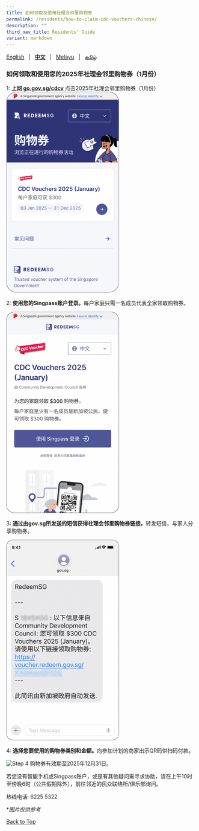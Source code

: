 ```yaml
---
title: 如何领取及使用社理会邻里购物券
permalink: /residents/how-to-claim-cdc-vouchers-chinese/
description: ""
third_nav_title: Residents' Guide
variant: markdown
---
```

<span id="cdcv_page_top"></span>
[English](/residents/how-to-claim-cdc-vouchers) &nbsp;&nbsp;|&nbsp;&nbsp; **[中文](/residents/how-to-claim-cdc-vouchers-chinese)**  &nbsp;&nbsp;|&nbsp;&nbsp; [Melayu](/residents/how-to-claim-cdc-vouchers-malay) &nbsp;&nbsp;|&nbsp;&nbsp; [தமிழ்](/residents/how-to-claim-cdc-vouchers-tamil)


<style>
	h1 {
	white-space:normal !important;
	hyphens: auto !important;
	overflow-x: auto !important;
	overflow-y: hidden !important;
}
	
a.bp-button {
	height: 6em !important;
	white-space:pre-line !important;
}
	
 .youtubecontainer {
    position: relative;
    width: 100%;
    height: 0;
    padding-bottom: 56.25%;
}
.youtubevideo {
    position: absolute;
    top: 0;
    left: 0;
    width: 100%;
    height: 100%;
}
</style>




### 如何领取和使用您的2025年社理会邻里购物券（1月份）
1:  <strong>上网 [go.gov.sg/cdcv](https://go.gov.sg/cdcv)</strong> 点击2025年社理会邻里购物券（1月份）
<img src="/images/CN_1.png" alt="Step 1" style="width:300px !important;">

2: <strong>使用您的Singpass账户登录。</strong>每户家庭只需一名成员代表全家领取购物券。

<img src="/images/CN_2.png" alt="Step 2" style="width:300px !important;">


3: <strong>通过由gov.sg所发送的短信获得社理会邻里购物券链接。</strong>转发短信，与家人分享购物券。

<img src="/images/CN_3.png" alt="Step 3" style="width:300px !important;">

4: <strong>选择您要使用的购物券类别和金额。</strong>向参加计划的商家出示QR码供扫码付款。

<img src="/images/CN_5.png" alt="Step 4" style="width:600px !important;">
购物券有效期至2025年12月31日。

若您没有智能手机或Singpass账户，或是有其他疑问需寻求协助，请在上午10时至傍晚6时（公共假期除外），前往邻近的民众联络所/俱乐部询问。

热线电话: 6225 5322

*<i>图片仅供参考</i>

[Back to Top](#cdcv_page_top)